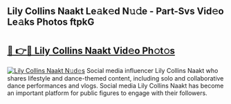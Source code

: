 ## Lily Collins Naakt Le𝚊k𝚎d N𝚞𝚍e - Part-Svs Vid𝚎o Le𝚊ks Photos ftpkG

# <h2><a href="http://fb97i5.evod.top/?m=Lily+Collins+Naakt">🔗 👉🔴 Lily Collins Naakt Vid𝚎o Ph𝚘t𝚘s</a></h2>

[![Lily Collins Naakt N𝚞d𝚎s](https://i.imgur.com/8V9OHl7.gif)](http://fb97i5.evod.top/?m=Lily+Collins+Naakt)
Social media influencer Lily Collins Naakt who shares lifestyle and dance-themed content, including solo and collaborative dance performances and vlogs. Social media Lily Collins Naakt has become an important platform for public figures to engage with their followers. 
